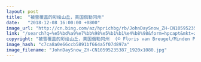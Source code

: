 ```yaml
---
layout: post
title:  "被雪覆盖的彩绘山丘，美国俄勒冈州"
date:   "2018-12-08 16:00:00 +0800"
image_url: "http://cn.bing.com/az/hprichbg/rb/JohnDaySnow_ZH-CN10595235387_1920x1080.jpg"
link: "/search?q=%e5%bd%a9%e7%bb%98%e5%b1%b1%e4%b8%98&form=hpcapt&mkt=zh-cn"
copyright: "被雪覆盖的彩绘山丘，美国俄勒冈州  (© Floris van Breugel/Minden Pictures)"
image_hash: "c7ca8a0e66ccb5891bf664a5f07d897a"
image_filename: "JohnDaySnow_ZH-CN10595235387_1920x1080.jpg"
---
```

